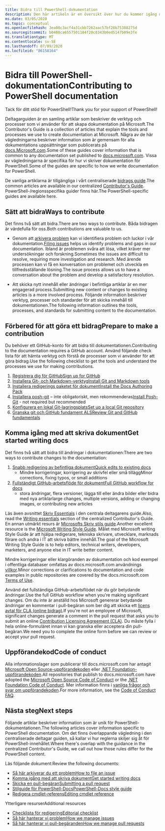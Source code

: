 ```yaml
---
title: Bidra till PowerShell-dokumentation
description: Den här artikeln är en översikt över hur du kommer igång med att bidra till PowerShell-dokumentationen.
ms.date: 03/05/2020
ms.topic: conceptual
ms.openlocfilehash: 3ea08c3acf4a31cbb7262aac57bf28b75388275d
ms.sourcegitcommit: b0488ca6557501184f20c8343b0ed5147b09e3fe
ms.translationtype: MT
ms.contentlocale: sv-SE
ms.lasthandoff: 07/09/2020
ms.locfileid: "86158164"
---
```

# <a name="contributing-to-powershell-documentation"></a><span data-ttu-id="263e7-103">Bidra till PowerShell-dokumentation</span><span class="sxs-lookup"><span data-stu-id="263e7-103">Contributing to PowerShell documentation</span></span>

<span data-ttu-id="263e7-104">Tack för ditt stöd för PowerShell!</span><span class="sxs-lookup"><span data-stu-id="263e7-104">Thank you for your support of PowerShell!</span></span>

<span data-ttu-id="263e7-105">Deltagarguiden är en samling artiklar som beskriver de verktyg och processer som vi använder för att skapa dokumentation på Microsoft.</span><span class="sxs-lookup"><span data-stu-id="263e7-105">The Contributor's Guide is a collection of articles that explain the tools and processes we use to create documentation at Microsoft.</span></span> <span data-ttu-id="263e7-106">Några av de här vägledningarna beskriver information som är gemensam för alla dokumentations uppsättningar som publicerats på [docs.Microsoft.com][docs].</span><span class="sxs-lookup"><span data-stu-id="263e7-106">Some of these guides cover information that is common to any documentation set published to [docs.microsoft.com][docs].</span></span> <span data-ttu-id="263e7-107">Vissa av vägledningarna är specifika för hur vi skriver dokumentation för PowerShell.</span><span class="sxs-lookup"><span data-stu-id="263e7-107">Some of the guides are specific to how we write documentation for PowerShell.</span></span>

<span data-ttu-id="263e7-108">De vanliga artiklarna är tillgängliga i vårt centraliserade [bidrags guide][contribute].</span><span class="sxs-lookup"><span data-stu-id="263e7-108">The common articles are available in our centralized [Contributor's Guide][contribute].</span></span> <span data-ttu-id="263e7-109">PowerShell-/regionsspecifika guider finns här.</span><span class="sxs-lookup"><span data-stu-id="263e7-109">The PowerShell-specific guides are available here.</span></span>

## <a name="ways-to-contribute"></a><span data-ttu-id="263e7-110">Sätt att bidra</span><span class="sxs-lookup"><span data-stu-id="263e7-110">Ways to contribute</span></span>

<span data-ttu-id="263e7-111">Det finns två sätt att bidra.</span><span class="sxs-lookup"><span data-stu-id="263e7-111">There are two ways to contribute.</span></span> <span data-ttu-id="263e7-112">Båda bidragen är värdefulla för oss.</span><span class="sxs-lookup"><span data-stu-id="263e7-112">Both contributions are valuable to us.</span></span>

- <span data-ttu-id="263e7-113">Genom att [arkivera problem][file-an-issue] kan vi identifiera problem och luckor i vår dokumentation.</span><span class="sxs-lookup"><span data-stu-id="263e7-113">[Filing issues][file-an-issue] helps us identify problems and gaps in our documentation.</span></span> <span data-ttu-id="263e7-114">Ibland är problemen svåra att lösa, vilket kräver mer undersökningar och forskning.</span><span class="sxs-lookup"><span data-stu-id="263e7-114">Sometimes the issues are difficult to resolve, requiring more investigation and research.</span></span> <span data-ttu-id="263e7-115">Med ärende processen kan vi få en konversation om problemet och utveckla en tillfredsställande lösning.</span><span class="sxs-lookup"><span data-stu-id="263e7-115">The issue process allows us to have a conversation about the problem and develop a satisfactory resolution.</span></span>

- <span data-ttu-id="263e7-116">Att skicka nytt innehåll eller ändringar i befintliga artiklar är en mer engagerad process.</span><span class="sxs-lookup"><span data-stu-id="263e7-116">Submitting new content or changes to existing articles is a more involved process.</span></span> <span data-ttu-id="263e7-117">Följande information beskriver verktyg, processer och standarder för att skicka innehåll till dokumentationen.</span><span class="sxs-lookup"><span data-stu-id="263e7-117">The following information outlines the tools, processes, and standards for submitting content to the documentation.</span></span>

## <a name="prepare-to-make-a-contribution"></a><span data-ttu-id="263e7-118">Förbered för att göra ett bidrag</span><span class="sxs-lookup"><span data-stu-id="263e7-118">Prepare to make a contribution</span></span>

<span data-ttu-id="263e7-119">Du behöver ett GitHub-konto för att bidra till dokumentationen.</span><span class="sxs-lookup"><span data-stu-id="263e7-119">Contributing to the documentation requires a GitHub account.</span></span> <span data-ttu-id="263e7-120">Använd följande check lista för att hämta verktyg och förstå de processer som vi använder för att göra bidrag.</span><span class="sxs-lookup"><span data-stu-id="263e7-120">Use the following checklist to get the tools and understand the processes we use for making contributions.</span></span>

1. [<span data-ttu-id="263e7-121">Registrera dig för GitHub</span><span class="sxs-lookup"><span data-stu-id="263e7-121">Sign up for GitHub</span></span>](/contribute/get-started-setup-github)
1. [<span data-ttu-id="263e7-122">Installera Git- och Markdown-verktyg</span><span class="sxs-lookup"><span data-stu-id="263e7-122">Install Git and Markdown tools</span></span>](/contribute/get-started-setup-tools)
1. [<span data-ttu-id="263e7-123">Installera redigerings paketet för dokument</span><span class="sxs-lookup"><span data-stu-id="263e7-123">Install the Docs Authoring Pack</span></span>](/contribute/how-to-write-docs-auth-pack)
1. <span data-ttu-id="263e7-124">[Installera posh-git][posh-git] – inte obligatoriskt, men rekommenderas</span><span class="sxs-lookup"><span data-stu-id="263e7-124">[Install Posh-Git][posh-git] - not required but recommended</span></span>
1. [<span data-ttu-id="263e7-125">Konfigurera en lokal Git-lagringsplats</span><span class="sxs-lookup"><span data-stu-id="263e7-125">Set up a local Git repository</span></span>](/contribute/get-started-setup-local)
1. [<span data-ttu-id="263e7-126">Granska git och GitHub fundament ALS</span><span class="sxs-lookup"><span data-stu-id="263e7-126">Review Git and GitHub fundamentals</span></span>](/contribute/git-github-fundamentals)

## <a name="get-started-writing-docs"></a><span data-ttu-id="263e7-127">Komma igång med att skriva dokument</span><span class="sxs-lookup"><span data-stu-id="263e7-127">Get started writing docs</span></span>

<span data-ttu-id="263e7-128">Det finns två sätt att bidra till ändringar i dokumentationen:</span><span class="sxs-lookup"><span data-stu-id="263e7-128">There are two ways to contribute changes to the documentation:</span></span>

1. [<span data-ttu-id="263e7-129">Snabb redigering av befintliga dokument</span><span class="sxs-lookup"><span data-stu-id="263e7-129">Quick edits to existing docs</span></span>](/contribute/#quick-edits-to-existing-documents)
   - <span data-ttu-id="263e7-130">Mindre korrigeringar, korrigering av skrivfel eller små tillägg</span><span class="sxs-lookup"><span data-stu-id="263e7-130">Minor corrections, fixing typos, or small additions</span></span>
1. [<span data-ttu-id="263e7-131">Fullständigt GitHub-arbetsflöde för dokument</span><span class="sxs-lookup"><span data-stu-id="263e7-131">Full GitHub workflow for docs</span></span>](/contribute/how-to-write-workflows-major)
   - <span data-ttu-id="263e7-132">stora ändringar, flera versioner, lägga till eller ändra bilder eller bidra med nya artiklar</span><span class="sxs-lookup"><span data-stu-id="263e7-132">large changes, multiple versions, adding or changing images, or contributing new articles</span></span>

<span data-ttu-id="263e7-133">Läs även avsnittet [Skriv Essentials](/contribute/style-quick-start) i den centrala deltagarens guide.</span><span class="sxs-lookup"><span data-stu-id="263e7-133">Also, read the [Writing essentials](/contribute/style-quick-start) section of the centralized Contributor's Guide.</span></span> <span data-ttu-id="263e7-134">En annan utmärkt resurs är [Microsofts Skriv stils guide][style-guide].</span><span class="sxs-lookup"><span data-stu-id="263e7-134">Another excellent resource is the [Microsoft Writing Style Guide][style-guide].</span></span> <span data-ttu-id="263e7-135">Målet med Microsoft writing Style Guide är att hjälpa redigerare, tekniska skrivare, utvecklare, marknads förare och andra i IT att skriva bättre innehåll.</span><span class="sxs-lookup"><span data-stu-id="263e7-135">The goal of the Microsoft Writing Style Guide is to help editors, technical writers, developers, marketers, and anyone else in IT write better content.</span></span>

<span data-ttu-id="263e7-136">Mindre korrigeringar eller klargöranden av dokumentation och kod exempel i offentliga databaser omfattas av docs.microsoft.com användnings [villkor][terms-of-use].</span><span class="sxs-lookup"><span data-stu-id="263e7-136">Minor corrections or clarifications to documentation and code examples in public repositories are covered by the docs.microsoft.com [Terms of Use][terms-of-use].</span></span>

<span data-ttu-id="263e7-137">Använd det fullständiga GitHub-arbetsflödet när du gör betydande ändringar.</span><span class="sxs-lookup"><span data-stu-id="263e7-137">Use the full GitHub workflow when you're making significant changes.</span></span> <span data-ttu-id="263e7-138">Om du inte är anställd hos Microsoft genererar betydande ändringar en kommentar i pull-begäran som ber dig att skicka ett [licens avtal för CLA (online bidrag)][cla].</span><span class="sxs-lookup"><span data-stu-id="263e7-138">If you're not an employee of Microsoft, significant changes generate a comment in the pull request that asks you to submit an online [Contribution Licensing Agreement (CLA)][cla].</span></span> <span data-ttu-id="263e7-139">Du måste fylla i hela online-formuläret innan vi kan granska eller acceptera din pull-begäran.</span><span class="sxs-lookup"><span data-stu-id="263e7-139">We need you to complete the online form before we can review or accept your pull request.</span></span>

## <a name="code-of-conduct"></a><span data-ttu-id="263e7-140">Uppförandekod</span><span class="sxs-lookup"><span data-stu-id="263e7-140">Code of conduct</span></span>

<span data-ttu-id="263e7-141">Alla informationslager som publicerar till docs.microsoft.com har antagit [Microsoft Open Source-uppförandekoden](https://opensource.microsoft.com/codeofconduct/) eller [.NET Foundation-uppförandekoden](https://dotnetfoundation.org/code-of-conduct).</span><span class="sxs-lookup"><span data-stu-id="263e7-141">All repositories that publish to docs.microsoft.com have adopted the [Microsoft Open Source Code of Conduct](https://opensource.microsoft.com/codeofconduct/) or the [.NET Foundation Code of Conduct](https://dotnetfoundation.org/code-of-conduct).</span></span> <span data-ttu-id="263e7-142">Mer information finns i [vanliga frågor och svar om uppförandekoden](https://opensource.microsoft.com/codeofconduct/faq/).</span><span class="sxs-lookup"><span data-stu-id="263e7-142">For more information, see the [Code of Conduct FAQ](https://opensource.microsoft.com/codeofconduct/faq/).</span></span>

## <a name="next-steps"></a><span data-ttu-id="263e7-143">Nästa steg</span><span class="sxs-lookup"><span data-stu-id="263e7-143">Next steps</span></span>

<span data-ttu-id="263e7-144">Följande artiklar beskriver information som är unik för PowerShell-dokumentationen.</span><span class="sxs-lookup"><span data-stu-id="263e7-144">The following articles cover information specific to PowerShell documentation.</span></span> <span data-ttu-id="263e7-145">Om det finns överlappande vägledning i den centraliserade deltagar guiden, så kallar vi hur reglerna skiljer sig åt för PowerShell-innehållet.</span><span class="sxs-lookup"><span data-stu-id="263e7-145">Where there's overlap with the guidance in the centralized Contributor's Guide, we call out how those rules differ for the PowerShell content.</span></span>

<span data-ttu-id="263e7-146">Läs följande dokument:</span><span class="sxs-lookup"><span data-stu-id="263e7-146">Review the following documents:</span></span>

- [<span data-ttu-id="263e7-147">Så här arkiverar du ett problem</span><span class="sxs-lookup"><span data-stu-id="263e7-147">How to file an issue</span></span>](file-an-issue.md)
- [<span data-ttu-id="263e7-148">Komma igång med att skriva dokument</span><span class="sxs-lookup"><span data-stu-id="263e7-148">Get started writing docs</span></span>](get-started-writing.md)
- [<span data-ttu-id="263e7-149">Skicka en pull-begäran</span><span class="sxs-lookup"><span data-stu-id="263e7-149">Submitting a pull request</span></span>](pull-requests.md)
- [<span data-ttu-id="263e7-150">Stilguide för PowerShell-Docs</span><span class="sxs-lookup"><span data-stu-id="263e7-150">PowerShell-Docs style guide</span></span>](powershell-style-guide.md)
- [<span data-ttu-id="263e7-151">Redigera cmdlet-referens</span><span class="sxs-lookup"><span data-stu-id="263e7-151">Editing cmdlet reference</span></span>](editing-cmdlet-ref.md)

<span data-ttu-id="263e7-152">Ytterligare resurser</span><span class="sxs-lookup"><span data-stu-id="263e7-152">Additional resources</span></span>

- [<span data-ttu-id="263e7-153">Checklista för redigering</span><span class="sxs-lookup"><span data-stu-id="263e7-153">Editorial checklist</span></span>](editorial-checklist.md)
- [<span data-ttu-id="263e7-154">Så här hanterar vi problem</span><span class="sxs-lookup"><span data-stu-id="263e7-154">How we manage issues</span></span>](managing-issues.md)
- [<span data-ttu-id="263e7-155">Så här hanterar vi pull-begäranden</span><span class="sxs-lookup"><span data-stu-id="263e7-155">How we manage pull requests</span></span>](managing-pull-requests.md)

<!--link refs-->
[cla]: https://cla.microsoft.com/
[contribute]: /contribute/
[docs]: https://docs.microsoft.com/
[file-an-issue]: file-an-issue.md
[posh-git]: https://www.powershellgallery.com/packages/posh-git
[psdocs]: /powershell
[style-guide]: /style-guide/welcome/
[terms-of-use]: /legal/termsofuse
